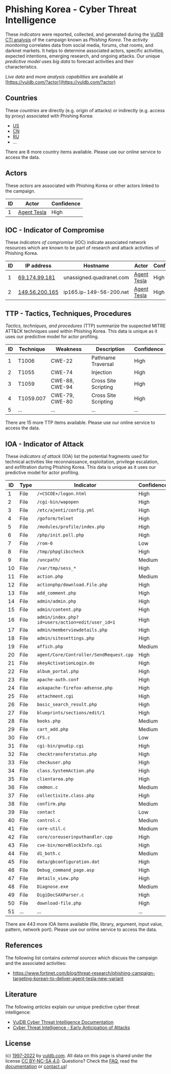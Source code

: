 # Phishing Korea - Cyber Threat Intelligence

These _indicators_ were reported, collected, and generated during the [VulDB CTI analysis](https://vuldb.com/?kb.cti) of the campaign known as _Phishing Korea_. The _activity monitoring_ correlates data from social media, forums, chat rooms, and darknet markets. It helps to determine associated actors, specific activities, expected intentions, emerging research, and ongoing attacks. Our unique _predictive model_ uses _big data_ to forecast activities and their characteristics.

_Live data_ and more _analysis capabilities_ are available at [https://vuldb.com/?actor](https://vuldb.com/?actor)

## Countries

These _countries_ are directly (e.g. origin of attacks) or indirectly (e.g. access by proxy) associated with Phishing Korea:

* [US](https://vuldb.com/?country.us)
* [CN](https://vuldb.com/?country.cn)
* [RU](https://vuldb.com/?country.ru)
* ...

There are 8 more country items available. Please use our online service to access the data.

## Actors

These _actors_ are associated with Phishing Korea or other actors linked to the campaign.

ID | Actor | Confidence
-- | ----- | ----------
1 | [Agent Tesla](https://vuldb.com/?actor.agent_tesla) | High

## IOC - Indicator of Compromise

These _indicators of compromise_ (IOC) indicate associated network resources which are known to be part of research and attack activities of Phishing Korea.

ID | IP address | Hostname | Actor | Confidence
-- | ---------- | -------- | ----- | ----------
1 | [69.174.99.181](https://vuldb.com/?ip.69.174.99.181) | unassigned.quadranet.com | [Agent Tesla](https://vuldb.com/?actor.agent_tesla) | High
2 | [149.56.200.165](https://vuldb.com/?ip.149.56.200.165) | ip165.ip-149-56-200.net | [Agent Tesla](https://vuldb.com/?actor.agent_tesla) | High

## TTP - Tactics, Techniques, Procedures

_Tactics, techniques, and procedures_ (TTP) summarize the suspected MITRE ATT&CK techniques used within Phishing Korea. This data is unique as it uses our predictive model for actor profiling.

ID | Technique | Weakness | Description | Confidence
-- | --------- | -------- | ----------- | ----------
1 | T1006 | CWE-22 | Pathname Traversal | High
2 | T1055 | CWE-74 | Injection | High
3 | T1059 | CWE-88, CWE-94 | Cross Site Scripting | High
4 | T1059.007 | CWE-79, CWE-80 | Cross Site Scripting | High
5 | ... | ... | ... | ...

There are 15 more TTP items available. Please use our online service to access the data.

## IOA - Indicator of Attack

These _indicators of attack_ (IOA) list the potential fragments used for technical activities like reconnaissance, exploitation, privilege escalation, and exfiltration during Phishing Korea. This data is unique as it uses our predictive model for actor profiling.

ID | Type | Indicator | Confidence
-- | ---- | --------- | ----------
1 | File | `/+CSCOE+/logon.html` | High
2 | File | `/cgi-bin/wapopen` | High
3 | File | `/etc/ajenti/config.yml` | High
4 | File | `/goform/telnet` | High
5 | File | `/modules/profile/index.php` | High
6 | File | `/php/init.poll.php` | High
7 | File | `/rom-0` | Low
8 | File | `/tmp/phpglibccheck` | High
9 | File | `/uncpath/` | Medium
10 | File | `/var/tmp/sess_*` | High
11 | File | `action.php` | Medium
12 | File | `actionphp/download.File.php` | High
13 | File | `add_comment.php` | High
14 | File | `admin/admin.php` | High
15 | File | `admin/content.php` | High
16 | File | `admin/index.php?id=users/action=edit/user_id=1` | High
17 | File | `admin/memberviewdetails.php` | High
18 | File | `admin/sitesettings.php` | High
19 | File | `affich.php` | Medium
20 | File | `agent/Core/Controller/SendRequest.cpp` | High
21 | File | `akeyActivationLogin.do` | High
22 | File | `album_portal.php` | High
23 | File | `apache-auth.conf` | High
24 | File | `askapache-firefox-adsense.php` | High
25 | File | `attachment.cgi` | High
26 | File | `basic_search_result.php` | High
27 | File | `blueprints/sections/edit/1` | High
28 | File | `books.php` | Medium
29 | File | `cart_add.php` | Medium
30 | File | `CFS.c` | Low
31 | File | `cgi-bin/gnudip.cgi` | High
32 | File | `checktransferstatus.php` | High
33 | File | `checkuser.php` | High
34 | File | `class.SystemAction.php` | High
35 | File | `clientarea.php` | High
36 | File | `cmdmon.c` | Medium
37 | File | `collectivite.class.php` | High
38 | File | `confirm.php` | Medium
39 | File | `contact` | Low
40 | File | `control.c` | Medium
41 | File | `core-util.c` | Medium
42 | File | `core/coreuserinputhandler.cpp` | High
43 | File | `cve-bin/moreBlockInfo.cgi` | High
44 | File | `d1_both.c` | Medium
45 | File | `data/gbconfiguration.dat` | High
46 | File | `Debug_command_page.asp` | High
47 | File | `details_view.php` | High
48 | File | `Diagnose.exe` | Medium
49 | File | `DigiDocSAXParser.c` | High
50 | File | `download-file.php` | High
51 | ... | ... | ...

There are 443 more IOA items available (file, library, argument, input value, pattern, network port). Please use our online service to access the data.

## References

The following list contains _external sources_ which discuss the campaign and the associated activities:

* https://www.fortinet.com/blog/threat-research/phishing-campaign-targeting-korean-to-deliver-agent-tesla-new-variant

## Literature

The following _articles_ explain our unique predictive cyber threat intelligence:

* [VulDB Cyber Threat Intelligence Documentation](https://vuldb.com/?kb.cti)
* [Cyber Threat Intelligence - Early Anticipation of Attacks](https://www.scip.ch/en/?labs.20201022)

## License

(c) [1997-2022](https://vuldb.com/?kb.changelog) by [vuldb.com](https://vuldb.com/?kb.about). All data on this page is shared under the license [CC BY-NC-SA 4.0](https://creativecommons.org/licenses/by-nc-sa/4.0/). Questions? Check the [FAQ](https://vuldb.com/?kb.faq), read the [documentation](https://vuldb.com/?kb) or [contact us](https://vuldb.com/?contact)!
